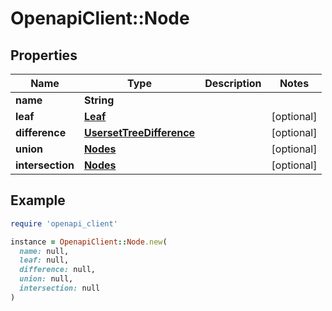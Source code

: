 # OpenapiClient::Node

## Properties

| Name | Type | Description | Notes |
| ---- | ---- | ----------- | ----- |
| **name** | **String** |  |  |
| **leaf** | [**Leaf**](Leaf.md) |  | [optional] |
| **difference** | [**UsersetTreeDifference**](UsersetTreeDifference.md) |  | [optional] |
| **union** | [**Nodes**](Nodes.md) |  | [optional] |
| **intersection** | [**Nodes**](Nodes.md) |  | [optional] |

## Example

```ruby
require 'openapi_client'

instance = OpenapiClient::Node.new(
  name: null,
  leaf: null,
  difference: null,
  union: null,
  intersection: null
)
```

